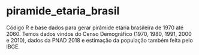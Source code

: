 # piramide_etaria_brasil
Código R e base dados para gerar pirâmide etária brasileira de 1970 até 2060. Temos dados vindos do Censo Demográfico (1970, 1980, 1991, 2000 e 2010), dados da PNAD 2018 e estimação da população também feita pelo IBGE.
